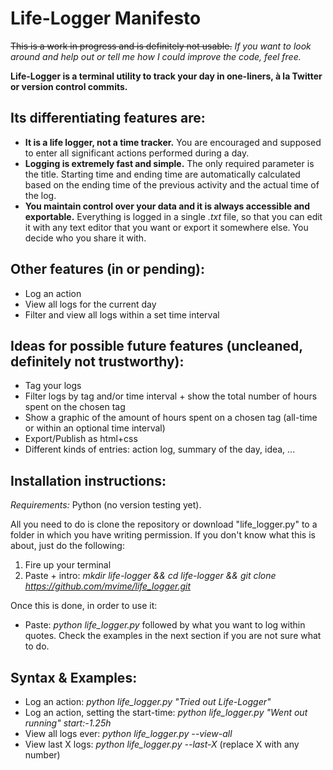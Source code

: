 # Life-Logger Manifesto
~~This is a work in progress and is definitely not usable.~~ _If you want to look around and help out or tell me how I could improve the code, feel free._

__Life-Logger is a terminal utility to track your day in one-liners, à la Twitter or version control commits.__



## Its differentiating features are:
* __It is a life logger, not a time tracker.__ You are encouraged and supposed to enter all significant actions performed during a day.
* __Logging is extremely fast and simple.__ The only required parameter is the title. Starting time and ending time are automatically calculated based on the ending time of the previous activity and the actual time of the log.
* __You maintain control over your data and it is always accessible and exportable.__ Everything is logged in a single _.txt_ file, so that you can edit it with any text editor that you want or export it somewhere else. You decide who you share it with.

## Other features (in or pending):
* Log an action
* View all logs for the current day
* Filter and view all logs within a set time interval


## Ideas for possible future features (uncleaned, definitely not trustworthy):
* Tag your logs
* Filter logs by tag and/or time interval + show the total number of hours spent on the chosen tag
* Show a graphic of the amount of hours spent on a chosen tag (all-time or within an optional time interval)
* Export/Publish as html+css
* Different kinds of entries: action log, summary of the day, idea, ...


## Installation instructions:
_Requirements:_ Python (no version testing yet).

All you need to do is clone the repository or download "life_logger.py" to a folder in which you have writing permission. If you don't know what this is about, just do the following:
1. Fire up your terminal
2. Paste + intro: _mkdir life-logger && cd life-logger && git clone https://github.com/mvime/life_logger.git_

Once this is done, in order to use it:
* Paste: _python life_logger.py_ followed by what you want to log within quotes. Check the examples in the next section if you are not sure what to do.

## Syntax & Examples:
* Log an action: _python life_logger.py "Tried out Life-Logger"_
* Log an action, setting the start-time: _python life_logger.py "Went out running" start:-1.25h_
* View all logs ever: _python life_logger.py --view-all_
* View last X logs: _python life_logger.py --last-X_ (replace X with any number)
